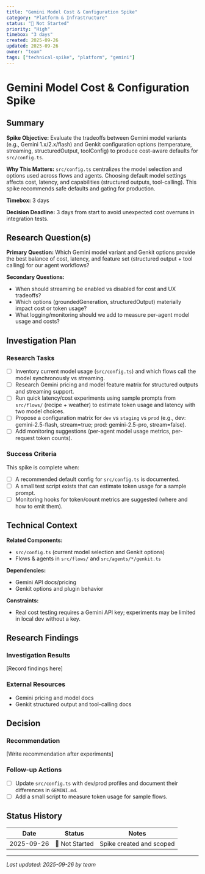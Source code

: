 ```yaml
---
title: "Gemini Model Cost & Configuration Spike"
category: "Platform & Infrastructure"
status: "🔴 Not Started"
priority: "High"
timebox: "3 days"
created: 2025-09-26
updated: 2025-09-26
owner: "team"
tags: ["technical-spike", "platform", "gemini"]
---
```


# Gemini Model Cost & Configuration Spike

## Summary

**Spike Objective:** Evaluate the tradeoffs between Gemini model variants (e.g., Gemini 1.x/2.x/flash) and Genkit configuration options (temperature, streaming, structuredOutput, toolConfig) to produce cost-aware defaults for `src/config.ts`.

**Why This Matters:** `src/config.ts` centralizes the model selection and options used across flows and agents. Choosing default model settings affects cost, latency, and capabilities (structured outputs, tool-calling). This spike recommends safe defaults and gating for production.

**Timebox:** 3 days

**Decision Deadline:** 3 days from start to avoid unexpected cost overruns in integration tests.

## Research Question(s)

**Primary Question:** Which Gemini model variant and Genkit options provide the best balance of cost, latency, and feature set (structured output + tool calling) for our agent workflows?

**Secondary Questions:**
- When should streaming be enabled vs disabled for cost and UX tradeoffs?
- Which options (groundedGeneration, structuredOutput) materially impact cost or token usage?
- What logging/monitoring should we add to measure per-agent model usage and costs?

## Investigation Plan

### Research Tasks
- [ ] Inventory current model usage (`src/config.ts`) and which flows call the model synchronously vs streaming.
- [ ] Research Gemini pricing and model feature matrix for structured outputs and streaming support.
- [ ] Run quick latency/cost experiments using sample prompts from `src/flows/` (recipe + weather) to estimate token usage and latency with two model choices.
- [ ] Propose a configuration matrix for `dev` vs `staging` vs `prod` (e.g., dev: gemini-2.5-flash, stream=true; prod: gemini-2.5-pro, stream=false).
- [ ] Add monitoring suggestions (per-agent model usage metrics, per-request token counts).

### Success Criteria
This spike is complete when:
- [ ] A recommended default config for `src/config.ts` is documented.
- [ ] A small test script exists that can estimate token usage for a sample prompt.
- [ ] Monitoring hooks for token/count metrics are suggested (where and how to emit them).

## Technical Context
**Related Components:**
- `src/config.ts` (current model selection and Genkit options)
- Flows & agents in `src/flows/` and `src/agents/*/genkit.ts`

**Dependencies:**
- Gemini API docs/pricing
- Genkit options and plugin behavior

**Constraints:**
- Real cost testing requires a Gemini API key; experiments may be limited in local dev without a key.

## Research Findings

### Investigation Results
[Record findings here]

### External Resources
- Gemini pricing and model docs
- Genkit structured output and tool-calling docs

## Decision

### Recommendation
[Write recommendation after experiments]

### Follow-up Actions
- [ ] Update `src/config.ts` with dev/prod profiles and document their differences in `GEMINI.md`.
- [ ] Add a small script to measure token usage for sample flows.

## Status History
| Date | Status | Notes |
| ---- | ------ | ----- |
| 2025-09-26 | 🔴 Not Started | Spike created and scoped |

---

_Last updated: 2025-09-26 by team_
